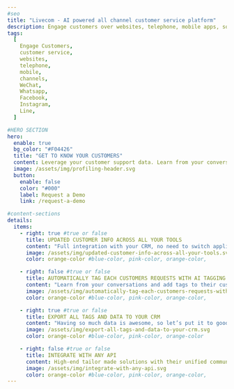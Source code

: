 ```yaml
---
#seo
title: "Livecom - AI powered all channel customer service platform"
description: Engage customers over websites, telephone, mobile apps, social media channels like WeChat, Whatsapp, Facebook, Instagram and many other popular messaging apps.
tags:
  [
    Engage Customers,
    customer service,
    websites,
    telephone,
    mobile,
    channels,
    WeChat,
    Whatsapp,
    Facebook,
    Instagram,
    Line,
  ]

#HERO SECTION
hero:
  enable: true
  bg_color: "#F04426"
  title: "GET TO KNOW YOUR CUSTOMERS"
  content: Leverage your customer support data. Learn from your conversations and add tags to their customer profile automatically thanks to AI listening.
  image: /assets/img/profiling-header.svg
  button:
    enable: false
    color: "#000"
    label: Request a Demo
    link: /request-a-demo

#content-sections
details:
  items:
    - right: true #true or false
      title: UPDATED CUSTOMER INFO ACROSS ALL YOUR TOOLS
      content: "Full integration with your CRM, no need to switch applications. Easy integration though open API with any CRM."
      image: /assets/img/updated-customer-info-across-all-your-tools.svg
      color: orange-color #blue-color, pink-color, orange-color,

    - right: false #true or false
      title: AUTOMATICALLY TAG EACH CUSTOMERS REQUESTS WITH AI TAGGING FEATURE
      content: "Learn from your conversations and add tags to their customer profile automatically thanks to AI listening. Do they have a big family? What’s their color preference? Is there something they don’t like? Up to 80+ custom tags out of only one conversation. Ready for some micro segmentation?"
      image: /assets/img/automatically-tag-each-customers-requests-with-ai-tagging-feature.svg
      color: orange-color #blue-color, pink-color, orange-color,

    - right: true #true or false
      title: EXPORT ALL TAGS AND DATA TO YOUR CRM
      content: "Having so much data is awesome, so let’s put it to good use. Integrate all your conversation data into your CRM and fill up your customers profiles. Use this information to create micro segments and power your marketing campaigns!"
      image: /assets/img/export-all-tags-and-data-to-your-crm.svg
      color: orange-color #blue-color, pink-color, orange-color

    - right: false #true or false
      title: INTEGRATE WITH ANY API
      content: High-end tailor made solutions with their unified communication platform and integrates your CRM, ERP, WFM, OMS seamlessly.
      image: /assets/img/integrate-with-any-api.svg
      color: orange-color #blue-color, pink-color, orange-color,
---
```

